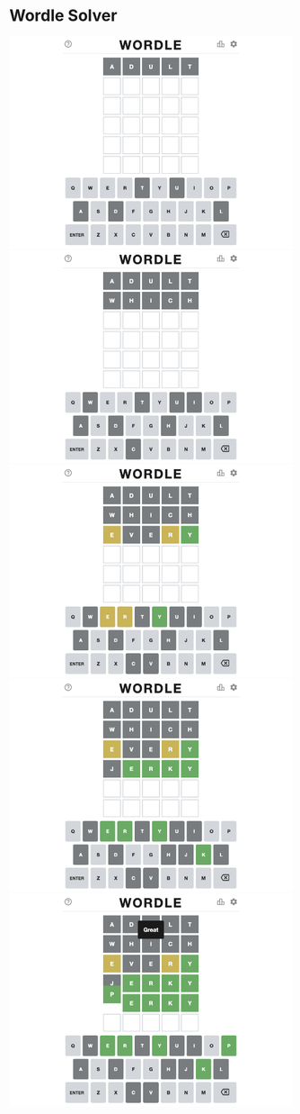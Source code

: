 # Wordle Solver

![](./images/attempt1.png)
![](./images/attempt2.png)
![](./images/attempt3.png)
![](./images/attempt4.png)
![](./images/attempt5.png)
